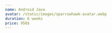 ```yaml
---
name: Android Java
avatar: /static/images/sparrowhawk-avatar.webp
duration: 6 weeks
price: 950$
---
```


